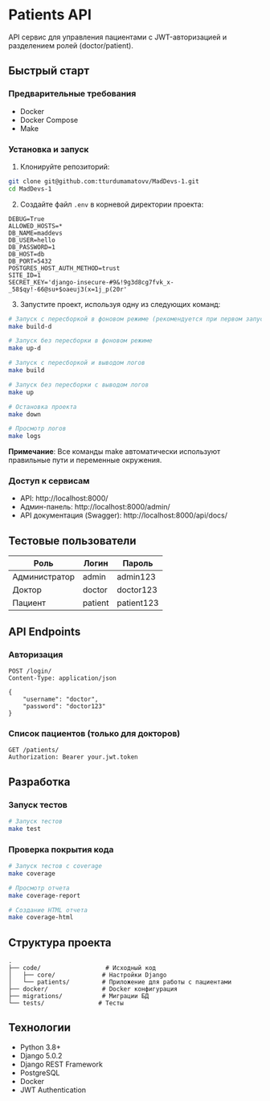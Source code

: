 # Patients API

API сервис для управления пациентами с JWT-авторизацией и разделением ролей (doctor/patient).

## Быстрый старт

### Предварительные требования

- Docker
- Docker Compose
- Make

### Установка и запуск

1. Клонируйте репозиторий:
```bash
git clone git@github.com:tturdumamatovv/MadDevs-1.git
cd MadDevs-1
```

2. Создайте файл `.env` в корневой директории проекта:
```env
DEBUG=True
ALLOWED_HOSTS=*
DB_NAME=maddevs
DB_USER=hello
DB_PASSWORD=1
DB_HOST=db
DB_PORT=5432
POSTGRES_HOST_AUTH_METHOD=trust
SITE_ID=1
SECRET_KEY='django-insecure-#9&!9g3d8cg7fvk_x-_58$qy!-66@su+$oaeuj3(x=1j_p(20r'
```

3. Запустите проект, используя одну из следующих команд:

```bash
# Запуск с пересборкой в фоновом режиме (рекомендуется при первом запуске)
make build-d

# Запуск без пересборки в фоновом режиме
make up-d

# Запуск с пересборкой и выводом логов
make build

# Запуск без пересборки с выводом логов
make up

# Остановка проекта
make down

# Просмотр логов
make logs
```

**Примечание**: Все команды make автоматически используют правильные пути и переменные окружения.

### Доступ к сервисам

- API: http://localhost:8000/
- Админ-панель: http://localhost:8000/admin/
- API документация (Swagger): http://localhost:8000/api/docs/

## Тестовые пользователи

| Роль          | Логин    | Пароль    |
|---------------|----------|-----------|
| Администратор | admin    | admin123  |
| Доктор        | doctor   | doctor123 |
| Пациент       | patient  | patient123|

## API Endpoints

### Авторизация

```http
POST /login/
Content-Type: application/json

{
    "username": "doctor",
    "password": "doctor123"
}
```

### Список пациентов (только для докторов)

```http
GET /patients/
Authorization: Bearer your.jwt.token
```

## Разработка

### Запуск тестов
```bash
# Запуск тестов
make test
```

### Проверка покрытия кода
```bash
# Запуск тестов с coverage
make coverage

# Просмотр отчета
make coverage-report

# Создание HTML отчета
make coverage-html
```

## Структура проекта

```
.
├── code/                  # Исходный код
│   ├── core/             # Настройки Django
│   └── patients/         # Приложение для работы с пациентами
├── docker/               # Docker конфигурация
├── migrations/           # Миграции БД
└── tests/               # Тесты
```

## Технологии

- Python 3.8+
- Django 5.0.2
- Django REST Framework
- PostgreSQL
- Docker
- JWT Authentication
